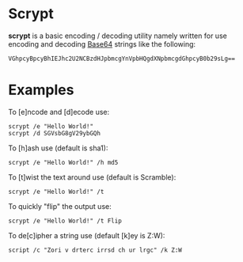 # Scrypt
**scrypt** is a basic encoding / decoding utility namely written for use encoding
and decoding [Base64](https://en.wikipedia.org/wiki/Base64) strings like the following:

```
VGhpcyBpcyBhIEJhc2U2NCBzdHJpbmcgYnVpbHQgdXNpbmcgdGhpcyB0b29sLg==
```

# Examples
To [e]ncode and [d]ecode use:
```
scrypt /e "Hello World!"
scrypt /d SGVsbG8gV29ybGQh
```

To [h]ash use (default is sha1):
```
scrypt /e "Hello World!" /h md5
```

To [t]wist the text around use (default is Scramble):
```
scrypt /e "Hello World!" /t
```
To quickly "flip" the output use:
```
scrypt /e "Hello World!" /t Flip
```

To de[c]ipher a string use (default [k]ey is Z:W):
```
script /c "Zori v drterc irrsd ch ur lrgc" /k Z:W
```
